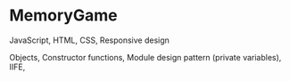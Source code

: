 # MemoryGame
JavaScript, HTML, CSS, Responsive design

Objects, Constructor functions, Module design pattern (private variables), IIFE,
